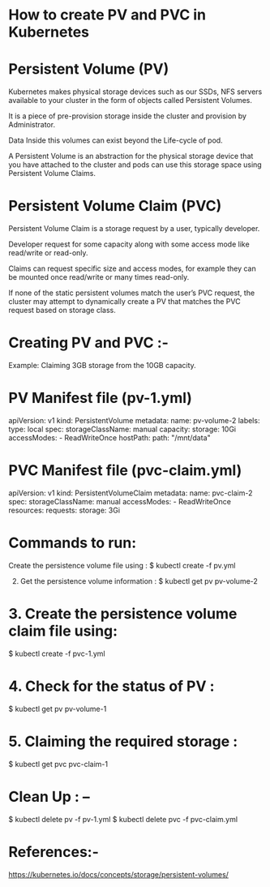 # How to create PV and PVC in Kubernetes
# Persistent Volume (PV)
Kubernetes makes physical storage devices such as our SSDs, NFS servers available to your cluster in the form of objects called Persistent Volumes.

It is a piece of pre-provision storage inside the cluster and provision by Administrator.

Data Inside this volumes can exist beyond the Life-cycle of pod.

A Persistent Volume is an abstraction for the physical storage device that you have attached to the cluster and pods can use this storage space using Persistent Volume Claims.

# Persistent Volume Claim (PVC)
Persistent Volume Claim is a storage request by a user, typically developer.

Developer request for some capacity along with some access mode like read/write or read-only.

Claims can request specific size and access modes, for example they can be mounted once read/write or many times read-only.

If none of the static persistent volumes match the user’s PVC request, the cluster may attempt to dynamically create a PV that matches the PVC request based on storage class.

# Creating PV and PVC :-
Example: Claiming 3GB storage from the 10GB capacity.

# PV Manifest file (pv-1.yml)
apiVersion: v1
kind: PersistentVolume
metadata:
  name: pv-volume-2
  labels:
    type: local
spec:
  storageClassName: manual
  capacity:
    storage: 10Gi
  accessModes:
    - ReadWriteOnce
  hostPath:
    path: "/mnt/data"

# PVC Manifest file (pvc-claim.yml)
apiVersion: v1
kind: PersistentVolumeClaim
metadata:
  name: pvc-claim-2
spec:
  storageClassName: manual
  accessModes:
    - ReadWriteOnce
  resources:
    requests:
      storage: 3Gi

# Commands to run:
Create the persistence volume file using :
$ kubectl create -f pv.yml

2. Get the persistence volume information :
$ kubectl get pv  pv-volume-2

# 3. Create the persistence volume claim file using:
$ kubectl create -f pvc-1.yml

# 4. Check for the status of PV :
$ kubectl get pv  pv-volume-1

# 5. Claiming the required storage :
$ kubectl get pvc pvc-claim-1

# Clean Up : –
$ kubectl delete pv -f pv-1.yml
$ kubectl delete pvc -f pvc-claim.yml

# References:-

https://kubernetes.io/docs/concepts/storage/persistent-volumes/